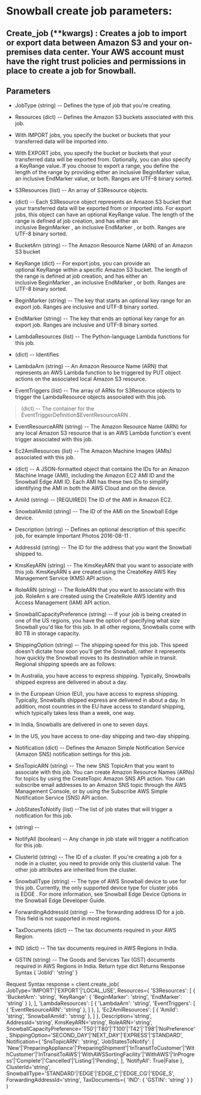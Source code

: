 # Snowball create job parameters:

## Create_job (**kwargs) : Creates a job to import or export data between Amazon S3 and your on-premises data center. Your AWS account must have the right trust policies and permissions in place to create a job for Snowball.
 
Parameters
----------

* JobType (string) -- Defines the type of job that you're creating.

* Resources (dict) --
Defines the Amazon S3 buckets associated with this job.

* With IMPORT jobs, you specify the bucket or buckets that your transferred data will be imported into.

* With EXPORT jobs, you specify the bucket or buckets that your transferred data will be exported from. Optionally, you can also specify 
a KeyRange value. If you choose to export a range, you define the length of the range by providing either an inclusive BeginMarker value, an inclusive EndMarker value, or both. Ranges are UTF-8 binary sorted.

* S3Resources (list) --
   An array of S3Resource objects.

* (dict) --
Each S3Resource object represents an Amazon S3 bucket that your transferred data will be exported from or imported into. For export jobs, this object can have an optional KeyRange value. The length of the range is defined at job creation, and has either an inclusive BeginMarker , an inclusive EndMarker , or both. Ranges are UTF-8 binary sorted.

* BucketArn (string) --
      The Amazon Resource Name (ARN) of an Amazon S3 bucket
      
* KeyRange (dict) --
For export jobs, you can provide an optional KeyRange within a specific Amazon S3 bucket. The length of the range is defined at job creation, and has either an inclusive BeginMarker , an inclusive EndMarker , or both. Ranges are UTF-8 binary sorted.

* BeginMarker (string) --
The key that starts an optional key range for an export job. Ranges are inclusive and UTF-8 binary sorted.

* EndMarker (string) --
The key that ends an optional key range for an export job. Ranges are inclusive and UTF-8 binary sorted.

* LambdaResources (list) --
   The Python-language Lambda functions for this job.

* (dict) --
      Identifies

* LambdaArn (string) --
An Amazon Resource Name (ARN) that represents an AWS Lambda function to be triggered by PUT object actions on the associated local Amazon S3 resource.

* EventTriggers (list) --
The array of ARNs for S3Resource objects to trigger the LambdaResource objects associated with this job.
> (dict) --
      The container for the EventTriggerDefinition$EventResourceARN .

* EventResourceARN (string) --
The Amazon Resource Name (ARN) for any local Amazon S3 resource that is an AWS Lambda function's event trigger associated with this job.

* Ec2AmiResources (list) --
   The Amazon Machine Images (AMIs) associated with this job.

* (dict) --
A JSON-formatted object that contains the IDs for an Amazon Machine Image (AMI), including the Amazon EC2 AMI ID and the Snowball Edge AMI ID. Each AMI has these two IDs to simplify identifying the AMI in both the AWS Cloud and on the device.

* AmiId (string) -- [REQUIRED]
      The ID of the AMI in Amazon EC2.

* SnowballAmiId (string) --
      The ID of the AMI on the Snowball Edge device.

* Description (string) -- Defines an optional description of this specific job, for example Important Photos 2016-08-11 .

* AddressId (string) -- The ID for the address that you want the Snowball shipped to.

* KmsKeyARN (string) -- The KmsKeyARN that you want to associate with this job. KmsKeyARN s are created using the CreateKey AWS Key Management Service (KMS) API action.

* RoleARN (string) -- The RoleARN that you want to associate with this job. RoleArn s are created using the CreateRole AWS Identity and Access Management (IAM) API action.

* SnowballCapacityPreference (string) -- If your job is being created in one of the US regions, you have the option of specifying what size Snowball you'd like for this job. In all other regions, Snowballs come with 80 TB in storage capacity.

* ShippingOption (string) --
The shipping speed for this job. This speed doesn't dictate how soon you'll get the Snowball, rather it represents how quickly the Snowball moves to its destination while in transit. Regional shipping speeds are as follows:

* In Australia, you have access to express shipping. Typically, Snowballs shipped express are delivered in about a day.
* In the European Union (EU), you have access to express shipping. Typically, Snowballs shipped express are delivered in about a day. In addition, most countries in the EU have access to standard shipping, which typically takes less than a week, one way.
* In India, Snowballs are delivered in one to seven days.
* In the US, you have access to one-day shipping and two-day shipping.

* Notification (dict) -- Defines the Amazon Simple Notification Service (Amazon SNS) notification settings for this job.

* SnsTopicARN (string) --
The new SNS TopicArn that you want to associate with this job. You can create Amazon Resource Names (ARNs) for topics by using the CreateTopic Amazon SNS API action.
You can subscribe email addresses to an Amazon SNS topic through the AWS Management Console, or by using the Subscribe AWS Simple Notification Service (SNS) API action.

* JobStatesToNotify (list) --The list of job states that will trigger a notification for this job.

* (string) --

* NotifyAll (boolean) -- Any change in job state will trigger a notification for this job.

* ClusterId (string) -- The ID of a cluster. If you're creating a job for a node in a cluster, you need to provide only this clusterId value. The other job attributes are inherited from the cluster.

* SnowballType (string) --
The type of AWS Snowball device to use for this job. Currently, the only supported device type for cluster jobs is EDGE .
For more information, see Snowball Edge Device Options in the Snowball Edge Developer Guide.

* ForwardingAddressId (string) -- The forwarding address ID for a job. This field is not supported in most regions.

* TaxDocuments (dict) -- The tax documents required in your AWS Region.

* IND (dict) -- The tax documents required in AWS Regions in India.

* GSTIN (string) -- The Goods and Services Tax (GST) documents required in AWS Regions in India.
Return type
dict
Returns
Response Syntax
{
    'JobId': 'string'
}

Request Syntax
response = client.create_job(
    JobType='IMPORT'|'EXPORT'|'LOCAL_USE',
    Resources={
        'S3Resources': [
            {
                'BucketArn': 'string',
                'KeyRange': {
                    'BeginMarker': 'string',
                    'EndMarker': 'string'
                }
            },
        ],
        'LambdaResources': [
            {
                'LambdaArn': 'string',
                'EventTriggers': [
                    {
                        'EventResourceARN': 'string'
                    },
                ]
            },
        ],
        'Ec2AmiResources': [
            {
                'AmiId': 'string',
                'SnowballAmiId': 'string'
            },
        ]
    },
    Description='string',
    AddressId='string',
    KmsKeyARN='string',
    RoleARN='string',
    SnowballCapacityPreference='T50'|'T80'|'T100'|'T42'|'T98'|'NoPreference',
    ShippingOption='SECOND_DAY'|'NEXT_DAY'|'EXPRESS'|'STANDARD',
    Notification={
        'SnsTopicARN': 'string',
        'JobStatesToNotify': [
            'New'|'PreparingAppliance'|'PreparingShipment'|'InTransitToCustomer'|'WithCustomer'|'InTransitToAWS'|'WithAWSSortingFacility'|'WithAWS'|'InProgress'|'Complete'|'Cancelled'|'Listing'|'Pending',
        ],
        'NotifyAll': True|False
    },
    ClusterId='string',
    SnowballType='STANDARD'|'EDGE'|'EDGE_C'|'EDGE_CG'|'EDGE_S',
    ForwardingAddressId='string',
    TaxDocuments={
        'IND': {
            'GSTIN': 'string'
        }
    }
)

